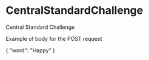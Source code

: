 # CentralStandardChallenge
Central Standard Challenge

Example of body for the POST request

{
  "word": "Happy"
}
